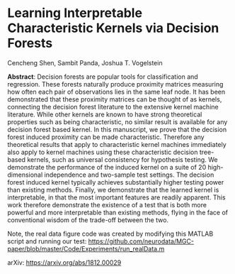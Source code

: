 # Learning Interpretable Characteristic Kernels via Decision Forests

Cencheng Shen, Sambit Panda, Joshua T. Vogelstein

**Abstract**: Decision forests are popular tools for classification and regression. These forests naturally produce proximity matrices  measuring how often each pair of observations lies in the same leaf node. It has been demonstrated that these proximity matrices can be thought of as kernels, connecting the decision forest literature to the extensive kernel machine literature. While other kernels are known to have strong theoretical properties such as being characteristic, no similar result is available for any decision forest based kernel. In this manuscript, we prove that the decision forest induced proximity can be made characteristic. Therefore any theoretical results that apply to characteristic kernel machines immediately also apply to kernel machines using these characteristic decision tree-based kernels, such as universal consistency for hypothesis testing. We demonstrate the performance of the induced kernel on a suite of 20 high-dimensional independence and two-sample test settings. The decision forest induced kernel typically achieves substantially higher testing power than existing methods. Finally, we demonstrate that the learned kernel is interpretable, in that the most important features are readily apparent.  This work therefore demonstrate the existence of a test that is both more powerful and more interpretable than existing methods, flying in the face of conventional wisdom of the trade-off between the two.

Note, the real data figure code was created by modifying this MATLAB script and running our test: https://github.com/neurodata/MGC-paper/blob/master/Code/Experiments/run_realData.m

arXiv: https://arxiv.org/abs/1812.00029
